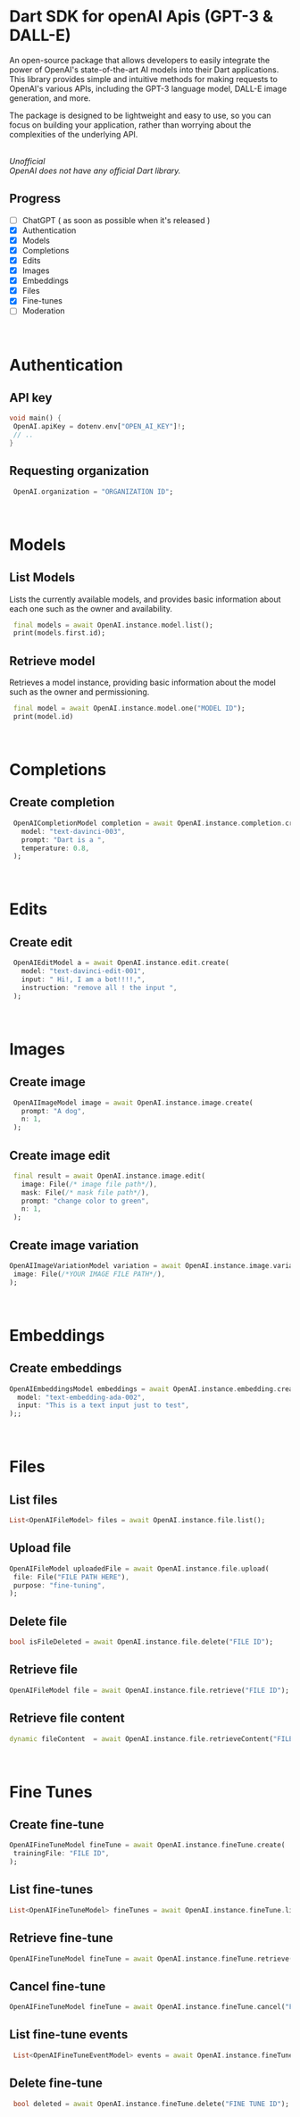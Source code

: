 # Dart SDK for openAI Apis (GPT-3 & DALL-E)

An open-source package that allows developers to easily integrate the power of OpenAI's state-of-the-art AI models into their Dart applications. This library provides simple and intuitive methods for making requests to OpenAI's various APIs, including the GPT-3 language model, DALL-E image generation, and more.

The package is designed to be lightweight and easy to use, so you can focus on building your application, rather than worrying about the complexities of the underlying API.
</br>
</br>

<i>Unofficial</i>
</br>
<i>OpenAI does not have any official Dart library.</I>

## Progress

- [ ] ChatGPT ( as soon as possible when it's released )
- [x] Authentication
- [x] Models
- [x] Completions
- [x] Edits
- [x] Images
- [x] Embeddings
- [x] Files
- [x] Fine-tunes
- [ ] Moderation

</br>

# Authentication

## API key

```dart
void main() {
 OpenAI.apiKey = dotenv.env["OPEN_AI_KEY"]!;
 // ..
}
```

## Requesting organization

```dart
 OpenAI.organization = "ORGANIZATION ID";
```

</br>

# Models

## List Models

Lists the currently available models, and provides basic information about each one such as the owner and availability.

```dart
 final models = await OpenAI.instance.model.list();
 print(models.first.id);
```

## Retrieve model

Retrieves a model instance, providing basic information about the model such as the owner and permissioning.

```dart
 final model = await OpenAI.instance.model.one("MODEL ID");
 print(model.id)
```

</br>

# Completions

## Create completion

```dart
 OpenAICompletionModel completion = await OpenAI.instance.completion.create(
   model: "text-davinci-003",
   prompt: "Dart is a ",
   temperature: 0.8,
 );
```

</br>

# Edits

## Create edit

```dart
 OpenAIEditModel a = await OpenAI.instance.edit.create(
   model: "text-davinci-edit-001",
   input: " Hi!, I am a bot!!!!,",
   instruction: "remove all ! the input ",
 );
```

</br>

# Images

## Create image

```dart
 OpenAIImageModel image = await OpenAI.instance.image.create(
   prompt: "A dog",
   n: 1,
 );
```

## Create image edit

```dart
 final result = await OpenAI.instance.image.edit(
   image: File(/* image file path*/),
   mask: File(/* mask file path*/),
   prompt: "change color to green",
   n: 1,
 );

```

## Create image variation

```dart
OpenAIImageVariationModel variation = await OpenAI.instance.image.variation(
 image: File(/*YOUR IMAGE FILE PATH*/),
);
```

</br>

# Embeddings

## Create embeddings

```dart
OpenAIEmbeddingsModel embeddings = await OpenAI.instance.embedding.create(
  model: "text-embedding-ada-002",
  input: "This is a text input just to test",
);;
```

</br>

# Files

## List files

```dart
List<OpenAIFileModel> files = await OpenAI.instance.file.list();
```

## Upload file

```dart
OpenAIFileModel uploadedFile = await OpenAI.instance.file.upload(
 file: File("FILE PATH HERE"),
 purpose: "fine-tuning",
);
```

## Delete file

```dart
bool isFileDeleted = await OpenAI.instance.file.delete("FILE ID");
```

## Retrieve file

```dart
OpenAIFileModel file = await OpenAI.instance.file.retrieve("FILE ID");
```

## Retrieve file content

```dart
dynamic fileContent  = await OpenAI.instance.file.retrieveContent("FILE ID");
```

</br>

# Fine Tunes

## Create fine-tune

```dart
OpenAIFineTuneModel fineTune = await OpenAI.instance.fineTune.create(
 trainingFile: "FILE ID",
);
```

## List fine-tunes

```dart
List<OpenAIFineTuneModel> fineTunes = await OpenAI.instance.fineTune.list();
```

## Retrieve fine-tune

```dart
OpenAIFineTuneModel fineTune = await OpenAI.instance.fineTune.retrieve("FINE TUNE ID");
```

## Cancel fine-tune

```dart
OpenAIFineTuneModel fineTune = await OpenAI.instance.fineTune.cancel("FINE TUNE ID");
```

## List fine-tune events

```dart
 List<OpenAIFineTuneEventModel> events = await OpenAI.instance.fineTune.listEvents("FINE TUNE ID");
```

## Delete fine-tune

```dart
 bool deleted = await OpenAI.instance.fineTune.delete("FINE TUNE ID");
```
